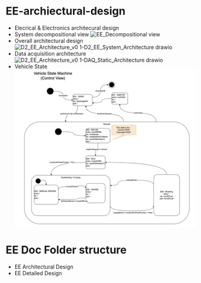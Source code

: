 # EE-archiectural-design
 - Elecrical & Electronics architecural design
 - System decompositional view
 ![EE_Decompositional view](https://github.com/user-attachments/assets/b7991147-ca8b-4582-b971-a09da781acf1)
 - Overall architectural design 
![D2_EE_Architecture_v0 1-D2_EE_System_Architecture drawio](https://github.com/user-attachments/assets/13c875fd-95b3-4a5b-b429-74178a71416c)
 - Data acquisition architecture
![D2_EE_Architecture_v0 1-DAQ_Static_Architecture drawio](https://github.com/user-attachments/assets/40a08454-2400-405c-97ce-7bb948ee335e)
 - Vehicle State
 ![alt text](VehicleSTM.png)


# EE Doc Folder structure
 - EE Architectural Design
 - EE Detailed Design